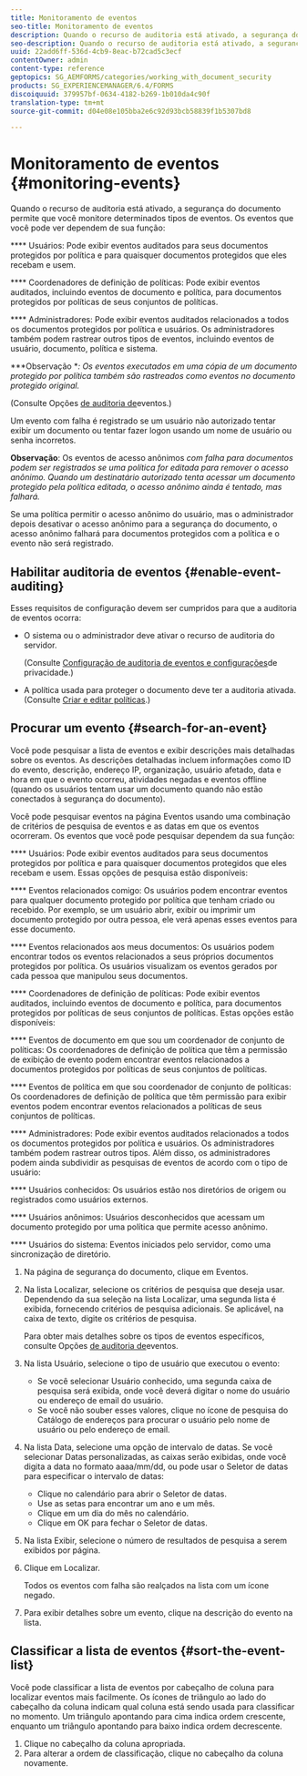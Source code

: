 ```yaml
---
title: Monitoramento de eventos
seo-title: Monitoramento de eventos
description: Quando o recurso de auditoria está ativado, a segurança do documento permite que você monitore determinados tipos de eventos. Você pode pesquisar e classificar facilmente a lista de eventos usando a segurança do documento.
seo-description: Quando o recurso de auditoria está ativado, a segurança do documento permite que você monitore determinados tipos de eventos. Você pode pesquisar e classificar facilmente a lista de eventos usando a segurança do documento.
uuid: 22add6ff-536d-4cb9-8eac-b72cad5c3ecf
contentOwner: admin
content-type: reference
geptopics: SG_AEMFORMS/categories/working_with_document_security
products: SG_EXPERIENCEMANAGER/6.4/FORMS
discoiquuid: 379957bf-0634-4182-b269-1b010da4c90f
translation-type: tm+mt
source-git-commit: d04e08e105bba2e6c92d93bcb58839f1b5307bd8

---
```



# Monitoramento de eventos {#monitoring-events}

Quando o recurso de auditoria está ativado, a segurança do documento permite que você monitore determinados tipos de eventos. Os eventos que você pode ver dependem de sua função:

**** Usuários: Pode exibir eventos auditados para seus documentos protegidos por política e para quaisquer documentos protegidos que eles recebam e usem.

**** Coordenadores de definição de políticas: Pode exibir eventos auditados, incluindo eventos de documento e política, para documentos protegidos por políticas de seus conjuntos de políticas.

**** Administradores: Pode exibir eventos auditados relacionados a todos os documentos protegidos por política e usuários. Os administradores também podem rastrear outros tipos de eventos, incluindo eventos de usuário, documento, política e sistema.

***Observação **: Os eventos executados em uma cópia de um documento protegido por política também são rastreados como eventos no documento protegido original.*

(Consulte Opções [de auditoria de](/help/forms/using/admin-help/configuring-client-server-options.md#event-auditing-options)eventos.)

Um evento com falha é registrado se um usuário não autorizado tentar exibir um documento ou tentar fazer logon usando um nome de usuário ou senha incorretos.

**Observação**: Os eventos de acesso anônimos *com falha para documentos podem ser registrados se uma política for editada para remover o acesso anônimo. Quando um destinatário autorizado tenta acessar um documento protegido pela política editada, o acesso anônimo ainda é tentado, mas falhará.*

Se uma política permitir o acesso anônimo do usuário, mas o administrador depois desativar o acesso anônimo para a segurança do documento, o acesso anônimo falhará para documentos protegidos com a política e o evento não será registrado.

## Habilitar auditoria de eventos {#enable-event-auditing}

Esses requisitos de configuração devem ser cumpridos para que a auditoria de eventos ocorra:

* O sistema ou o administrador deve ativar o recurso de auditoria do servidor.

   (Consulte [Configuração de auditoria de eventos e configurações](/help/forms/using/admin-help/configuring-client-server-options.md#configuring-event-auditing-and-privacy-settings)de privacidade.)

* A política usada para proteger o documento deve ter a auditoria ativada. (Consulte [Criar e editar políticas](/help/forms/using/admin-help/creating-policies.md#creating-and-editing-policies).)

## Procurar um evento {#search-for-an-event}

Você pode pesquisar a lista de eventos e exibir descrições mais detalhadas sobre os eventos. As descrições detalhadas incluem informações como ID do evento, descrição, endereço IP, organização, usuário afetado, data e hora em que o evento ocorreu, atividades negadas e eventos offline (quando os usuários tentam usar um documento quando não estão conectados à segurança do documento).

Você pode pesquisar eventos na página Eventos usando uma combinação de critérios de pesquisa de eventos e as datas em que os eventos ocorreram. Os eventos que você pode pesquisar dependem da sua função:

**** Usuários: Pode exibir eventos auditados para seus documentos protegidos por política e para quaisquer documentos protegidos que eles recebam e usem. Essas opções de pesquisa estão disponíveis:

**** Eventos relacionados comigo: Os usuários podem encontrar eventos para qualquer documento protegido por política que tenham criado ou recebido. Por exemplo, se um usuário abrir, exibir ou imprimir um documento protegido por outra pessoa, ele verá apenas esses eventos para esse documento.

**** Eventos relacionados aos meus documentos: Os usuários podem encontrar todos os eventos relacionados a seus próprios documentos protegidos por política. Os usuários visualizam os eventos gerados por cada pessoa que manipulou seus documentos.

**** Coordenadores de definição de políticas: Pode exibir eventos auditados, incluindo eventos de documento e política, para documentos protegidos por políticas de seus conjuntos de políticas. Estas opções estão disponíveis:

**** Eventos de documento em que sou um coordenador de conjunto de políticas: Os coordenadores de definição de política que têm a permissão de exibição de evento podem encontrar eventos relacionados a documentos protegidos por políticas de seus conjuntos de políticas.

**** Eventos de política em que sou coordenador de conjunto de políticas: Os coordenadores de definição de política que têm permissão para exibir eventos podem encontrar eventos relacionados a políticas de seus conjuntos de políticas.

**** Administradores: Pode exibir eventos auditados relacionados a todos os documentos protegidos por política e usuários. Os administradores também podem rastrear outros tipos. Além disso, os administradores podem ainda subdividir as pesquisas de eventos de acordo com o tipo de usuário:

**** Usuários conhecidos: Os usuários estão nos diretórios de origem ou registrados como usuários externos.

**** Usuários anônimos: Usuários desconhecidos que acessam um documento protegido por uma política que permite acesso anônimo.

**** Usuários do sistema: Eventos iniciados pelo servidor, como uma sincronização de diretório.

1. Na página de segurança do documento, clique em Eventos.
1. Na lista Localizar, selecione os critérios de pesquisa que deseja usar. Dependendo da sua seleção na lista Localizar, uma segunda lista é exibida, fornecendo critérios de pesquisa adicionais. Se aplicável, na caixa de texto, digite os critérios de pesquisa.

   Para obter mais detalhes sobre os tipos de eventos específicos, consulte Opções [de auditoria de](/help/forms/using/admin-help/configuring-client-server-options.md#event-auditing-options)eventos.

1. Na lista Usuário, selecione o tipo de usuário que executou o evento:

   * Se você selecionar Usuário conhecido, uma segunda caixa de pesquisa será exibida, onde você deverá digitar o nome do usuário ou endereço de email do usuário.
   * Se você não souber esses valores, clique no ícone de pesquisa do Catálogo de endereços para procurar o usuário pelo nome de usuário ou pelo endereço de email.

1. Na lista Data, selecione uma opção de intervalo de datas. Se você selecionar Datas personalizadas, as caixas serão exibidas, onde você digita a data no formato aaaa/mm/dd, ou pode usar o Seletor de datas para especificar o intervalo de datas:

   * Clique no calendário para abrir o Seletor de datas.
   * Use as setas para encontrar um ano e um mês.
   * Clique em um dia do mês no calendário.
   * Clique em OK para fechar o Seletor de datas.

1. Na lista Exibir, selecione o número de resultados de pesquisa a serem exibidos por página.
1. Clique em Localizar.

   Todos os eventos com falha são realçados na lista com um ícone negado.

1. Para exibir detalhes sobre um evento, clique na descrição do evento na lista.

## Classificar a lista de eventos {#sort-the-event-list}

Você pode classificar a lista de eventos por cabeçalho de coluna para localizar eventos mais facilmente. Os ícones de triângulo ao lado do cabeçalho da coluna indicam qual coluna está sendo usada para classificar no momento. Um triângulo apontando para cima indica ordem crescente, enquanto um triângulo apontando para baixo indica ordem decrescente.

1. Clique no cabeçalho da coluna apropriada.
1. Para alterar a ordem de classificação, clique no cabeçalho da coluna novamente.

